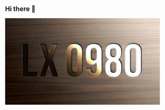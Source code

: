 ## Hi there 👋

![Lx 0980](https://raw.githubusercontent.com/lx0980/lx0980/refs/heads/main/lx0980.jpg) 
